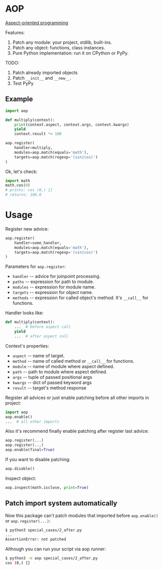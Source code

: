 # AOP

[Aspect-oriented programming](https://en.wikipedia.org/wiki/Aspect-oriented_programming)

Features:

1. Patch any module: your project, stdlib, built-ins.
1. Patch any object: functions, class instances.
1. Pure Python implementation: run it on CPython or PyPy.

TODO:

1. Patch already imported objects
1. Patch `__init__` and `__new__`.
1. Test PyPy


## Example

```python
import aop

def multiply(context):
    print(context.aspect, context.args, context.kwargs)
    yield
    context.result *= 100

aop.register(
    handler=multiply,
    modules=aop.match(equals='math'),
    targets=aop.match(regexp='(sin|cos)')
)
```

Ok, let's check:

```python
import math
math.cos(0)
# prints: cos (0,) {}
# returns: 100.0
```


# Usage

Register new advice:

```python
aop.register(
    handler=some_handler,
    modules=aop.match(equals='math'),
    targets=aop.match(regexp='(sin|cos)')
)
```

Parameters for `aop.register`:
* `handler` -- advice for joinpoint processing.
* `paths` -- expression for path to module.
* `modules` -- expression for module name.
* `targets` -- expression for object name.
* `methods` -- expression for called object's method. It's `__call__` for functions.


Handler looks like:

```python
def multiply(context):
    ...  # before aspect call
    yield
    ...  # after aspect call
```

Context's properties:
* `aspect` -- name of target.
* `method` -- name of called method or `__call__` for functions.
* `module` -- name of module where aspect defined.
* `path` --   path to module where aspect defined.
* `args` --   tuple of passed positional args
* `kwargs` -- dict of passed keyword args
* `result` -- target's method response

Register all advices or just enable patching before all other imports in project:

```python
import aop
aop.enable()
...  # all other imports
```

Also it's recommend finally enable patching after register last advice:

```python
aop.register(...)
aop.register(...)
aop.enable(final=True)
```

If you want to disable patching:
```python
aop.disable()
```

Inspect object:

```python
aop.inspect(math.isclose, print=True)
```

## Patch import system automatically

Now this package can't patch modules that imported before `aop.enable()` or `aop.register(...)`:

```bash
$ python3 special_cases/2_after.py
...
AssertionError: not patched
```

Although you can run your script via aop runner:

```bash
$ python3 -m aop special_cases/2_after.py
cos (0,) {}
```
